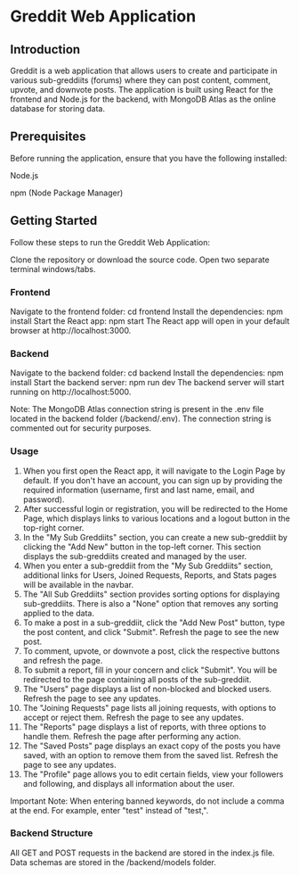 # Greddit Web Application
## Introduction
Greddit is a web application that allows users to create and participate in various sub-greddiits (forums) where they can post content, comment, upvote, and downvote posts. The application is built using React for the frontend and Node.js for the backend, with MongoDB Atlas as the online database for storing data.
## Prerequisites
Before running the application, ensure that you have the following installed:
  
  Node.js
  
  npm (Node Package Manager)

## Getting Started
Follow these steps to run the Greddit Web Application:

Clone the repository or download the source code.
Open two separate terminal windows/tabs.

### Frontend

Navigate to the frontend folder: cd frontend
Install the dependencies: npm install
Start the React app: npm start
The React app will open in your default browser at http://localhost:3000.

### Backend

Navigate to the backend folder: cd backend
Install the dependencies: npm install
Start the backend server: npm run dev
The backend server will start running on http://localhost:5000.

Note: The MongoDB Atlas connection string is present in the .env file located in the backend folder (/backend/.env). The connection string is commented out for security purposes.
### Usage

1. When you first open the React app, it will navigate to the Login Page by default. If you don't have an account, you can sign up by providing the required information (username, first and last name, email, and password).
2. After successful login or registration, you will be redirected to the Home Page, which displays links to various locations and a logout button in the top-right corner.
3. In the "My Sub Greddiits" section, you can create a new sub-greddiit by clicking the "Add New" button in the top-left corner. This section displays the sub-greddiits created and managed by the user.
4. When you enter a sub-greddiit from the "My Sub Greddiits" section, additional links for Users, Joined Requests, Reports, and Stats pages will be available in the navbar.
5. The "All Sub Greddiits" section provides sorting options for displaying sub-greddiits. There is also a "None" option that removes any sorting applied to the data.
6. To make a post in a sub-greddiit, click the "Add New Post" button, type the post content, and click "Submit". Refresh the page to see the new post.
7. To comment, upvote, or downvote a post, click the respective buttons and refresh the page.
8. To submit a report, fill in your concern and click "Submit". You will be redirected to the page containing all posts of the sub-greddiit.
9. The "Users" page displays a list of non-blocked and blocked users. Refresh the page to see any updates.
10. The "Joining Requests" page lists all joining requests, with options to accept or reject them. Refresh the page to see any updates.
11. The "Reports" page displays a list of reports, with three options to handle them. Refresh the page after performing any action.
12. The "Saved Posts" page displays an exact copy of the posts you have saved, with an option to remove them from the saved list. Refresh the page to see any updates.
13. The "Profile" page allows you to edit certain fields, view your followers and following, and displays all information about the user.

Important Note: When entering banned keywords, do not include a comma at the end. For example, enter "test" instead of "test,".
### Backend Structure

  All GET and POST requests in the backend are stored in the index.js file.
  Data schemas are stored in the /backend/models folder.
